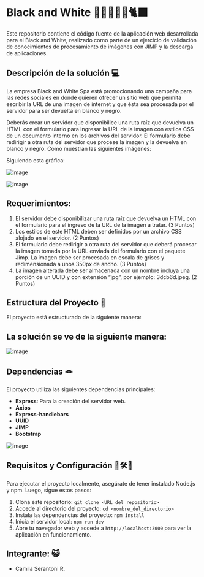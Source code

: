 #  Black and White 🖤🤍🏁🐻‍❄️🐈‍⬛


Este repositorio contiene el código fuente de la aplicación web desarrollada para el Black and White, realizado como parte de un ejercicio de validación de conocimientos de procesamiento de imágenes 
con JIMP y la descarga de aplicaciones. 

## Descripción de la solución 💻

La empresa Black and White Spa está promocionando una campaña para las redes sociales
en donde quieren ofrecer un sitio web que permita escribir la URL de una imagen de internet
y que ésta sea procesada por el servidor para ser devuelta en blanco y negro.

Deberás crear un servidor que disponibilice una ruta raíz que devuelva un HTML con el
formulario para ingresar la URL de la imagen con estilos CSS de un documento interno en los
archivos del servidor. El formulario debe redirigir a otra ruta del servidor que procese la
imagen y la devuelva en blanco y negro. Como muestran las siguientes imágenes:


Siguiendo esta gráfica: 

![image](https://github.com/CamiSerantoni/BlackWhite/assets/152921799/9f6a887c-3b36-4904-b363-054bbfdf9364)

![image](https://github.com/CamiSerantoni/BlackWhite/assets/152921799/d4f4f53b-bcdf-4428-bb27-fe4338d7ccd8)

## Requerimientos: 

1. El servidor debe disponibilizar una ruta raíz que devuelva un HTML con el formulario
para el ingreso de la URL de la imagen a tratar. (3 Puntos)
2. Los estilos de este HTML deben ser definidos por un archivo CSS alojado en el
servidor. (2 Puntos)
3. El formulario debe redirigir a otra ruta del servidor que deberá procesar la imagen
tomada por la URL enviada del formulario con el paquete Jimp. La imagen debe ser
procesada en escala de grises y redimensionada a unos 350px de ancho. (3 Puntos)
4. La imagen alterada debe ser almacenada con un nombre incluya una porción de un
UUID y con extensión “jpg”, por ejemplo: 3dcb6d.jpeg. (2 Puntos)

## Estructura del Proyecto 🩻

El proyecto está estructurado de la siguiente manera:


## La solución se ve de la siguiente manera: 

![image](https://github.com/CamiSerantoni/BlackWhite/assets/152921799/b3cabdc2-eee4-41e1-9c65-662e72440b10)


## Dependencias 🪢

El proyecto utiliza las siguientes dependencias principales:

- **Express**: Para la creación del servidor web.
- **Axios**
- **Express-handlebars**
- **UUID**
- **JIMP**
- **Bootstrap**

![image](https://github.com/CamiSerantoni/BlackWhite/assets/152921799/ace873be-6564-42c3-a124-b20c0ed502a9)


## Requisitos y Configuración 🔩🛠️🧰

Para ejecutar el proyecto localmente, asegúrate de tener instalado Node.js y npm. Luego, sigue estos pasos:

1. Clona este repositorio: `git clone <URL_del_repositorio>`
2. Accede al directorio del proyecto: `cd <nombre_del_directorio>`
3. Instala las dependencias del proyecto: `npm install`
4. Inicia el servidor local: `npm run dev`
5. Abre tu navegador web y accede a `http://localhost:3000` para ver la aplicación en funcionamiento.

## Integrante: 😺

- Camila Serantoni R. 
